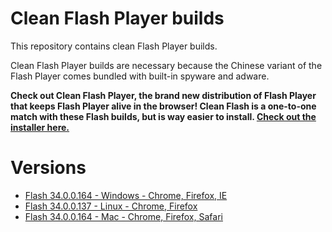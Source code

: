 # Clean Flash Player builds

This repository contains clean Flash Player builds.

Clean Flash Player builds are necessary because the Chinese variant of the Flash Player comes bundled with built-in spyware and adware.

**Check out Clean Flash Player, the brand new distribution of Flash Player that keeps Flash Player alive in the browser! Clean Flash is a one-to-one match with these Flash builds, but is way easier to install. [Check out the installer here.](https://github.com/CleanFlash/installer)**

# Versions

- [Flash 34.0.0.164 - Windows - Chrome, Firefox, IE](https://github.com/darktohka/clean-flash-builds/releases/tag/v1.9)
- [Flash 34.0.0.137 - Linux - Chrome, Firefox](https://github.com/darktohka/clean-flash-builds/releases/tag/v1.7)
- [Flash 34.0.0.164 - Mac - Chrome, Firefox, Safari](https://github.com/darktohka/clean-flash-builds/releases/tag/v1.10)
